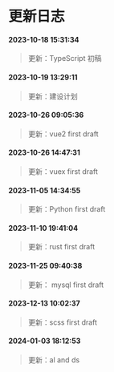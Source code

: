 # 更新日志

#### 2023-10-18 15:31:34
> 更新：TypeScript 初稿

#### 2023-10-19 13:29:11
> 更新：建设计划

#### 2023-10-26 09:05:36
> 更新：vue2 first draft

#### 2023-10-26 14:47:31
> 更新：vuex first draft

#### 2023-11-05 14:34:55
> 更新：Python first draft

#### 2023-11-10 19:41:04
> 更新：rust first draft

#### 2023-11-25 09:40:38
> 更新： mysql first draft

#### 2023-12-13 10:02:37
> 更新：scss first draft

#### 2024-01-03 18:12:53
> 更新：al and ds

